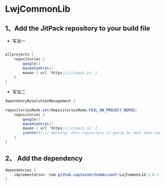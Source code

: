 # LwjCommonLib

## 1、Add the JitPack repository to your build file

* 写法一

```java

allprojects {
    repositories {
        google()
        mavenCentral()
        maven { url 'https://jitpack.io' }
    }
}
```

* 写法二

```java
dependencyResolutionManagement {
    
repositoriesMode.set(RepositoriesMode.FAIL_ON_PROJECT_REPOS)
    repositories {
        google()
        mavenCentral()
        maven { url 'https://jitpack.io' }
        jcenter() // Warning: this repository is going to shut down soon
    }
}
```

## 2、 Add the dependency
```java
dependencies {
    implementation 'com.github.captainGithubAccount:LwjCommonLib:1.0.1'
}
```
